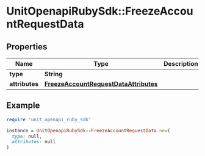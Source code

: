 # UnitOpenapiRubySdk::FreezeAccountRequestData

## Properties

| Name | Type | Description | Notes |
| ---- | ---- | ----------- | ----- |
| **type** | **String** |  | [optional] |
| **attributes** | [**FreezeAccountRequestDataAttributes**](FreezeAccountRequestDataAttributes.md) |  | [optional] |

## Example

```ruby
require 'unit_openapi_ruby_sdk'

instance = UnitOpenapiRubySdk::FreezeAccountRequestData.new(
  type: null,
  attributes: null
)
```

